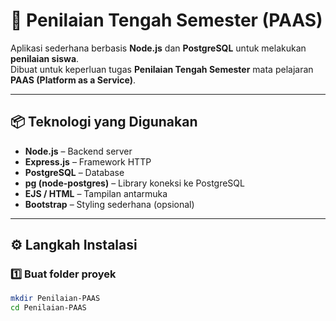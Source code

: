 # 🧮 Penilaian Tengah Semester (PAAS)

Aplikasi sederhana berbasis **Node.js** dan **PostgreSQL** untuk melakukan **penilaian siswa**.  
Dibuat untuk keperluan tugas **Penilaian Tengah Semester** mata pelajaran **PAAS (Platform as a Service)**.

---

## 📦 Teknologi yang Digunakan
- **Node.js** – Backend server
- **Express.js** – Framework HTTP
- **PostgreSQL** – Database
- **pg (node-postgres)** – Library koneksi ke PostgreSQL
- **EJS / HTML** – Tampilan antarmuka
- **Bootstrap** – Styling sederhana (opsional)

---

## ⚙️ Langkah Instalasi

### 1️⃣ Buat folder proyek
```bash
mkdir Penilaian-PAAS
cd Penilaian-PAAS
